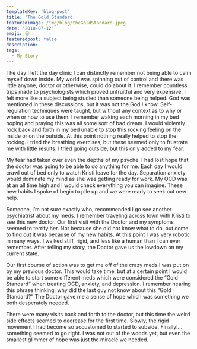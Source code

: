 ```yaml
---
templateKey: 'blog-post'
title: 'The Gold Standard'
featuredimage: /img/blog/theGoldStandard.jpeg
date: '2018-07-12'
emoji: 😃
featuredpost: false
description:
tags:
  - My Story
---
```


The day I left the day clinic I can distinctly remember not being able to calm myself down inside. My world was spinning out of control and there was little anyone, doctor or otherwise, could do about it. I remember countless trips made to psychologists which proved unfruitful and very expensive. I felt more like a subject being studied than someone being helped. God was mentioned in these discussions, but it was not the God I know. Self-regulation techniques were taught, but without any context as to why or when or how to use them. I remember waking each morning in my bed hoping and praying this was all some sort of bad dream. I would violently rock back and forth in my bed unable to stop this rocking feeling on the inside or on the outside. At this point nothing really helped to stop the rocking. I tried the breathing exercises, but these seemed only to frustrate me with little results. I tried going outside, but this only added to my fear.

My fear had taken over even the depths of my psyche. I had lost hope that the doctor was going to be able to do anything for me. Each day I would crawl out of bed only to watch Kristi leave for the day. Separation anxiety would dominate my mind as she was getting ready for work. My OCD was at an all time high and I would check everything you can imagine. These new habits I spoke of begin to pile up and we were ready to seek out new help.

Someone, I’m not sure exactly who, recommended I go see another psychiatrist about my meds. I remember traveling across town with Kristi to see this new doctor. Our first visit with the Doctor and my symptoms seemed to terrify her. Not because she did not know what to do, but come to find out it was because of my new habits. At this point I was very robotic in many ways. I walked stiff, rigid, and less like a human than I can ever remember. After telling my story, the Doctor gave us the lowdown on my current state.

Our first course of action was to get me off of the crazy meds I was put on by my previous doctor. This would take time, but at a certain point I would be able to start some different meds which were considered the “Gold Standard” when treating OCD, anxiety, and depression. I remember hearing this phrase thinking, why did the last guy not know about this “Gold Standard?” The Doctor gave me a sense of hope which was something we both desperately needed.

There were many visits back and forth to the doctor, but this time the weird side effects seemed to decrease for the first time. Slowly, the rigid movement I had become so accustomed to started to subside. Finally!…something seemed to go right. I was not out of the woods yet, but even the smallest glimmer of hope was just the miracle we needed.
